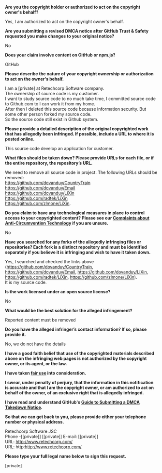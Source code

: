 **Are you the copyright holder or authorized to act on the copyright owner's behalf?**

Yes, I am authorized to act on the copyright owner's behalf.

**Are you submitting a revised DMCA notice after GitHub Trust & Safety requested you make changes to your original notice?**

No

**Does your claim involve content on GitHub or npm.js?**

GitHub

**Please describe the nature of your copyright ownership or authorization to act on the owner's behalf.**

I am a [private] at Retechcorp Software company.  
The ownership of source code is my customer.  
I want to study source code to no much take time, I committed source code to Github.com to I can work it from my home.  
After then I deleted this source code because information security. But some other person forked my source code.  
So the source code still exist in Github system.

**Please provide a detailed description of the original copyrighted work that has allegedly been infringed. If possible, include a URL to where it is posted online.**

This source code develop an application for customer.

**What files should be taken down? Please provide URLs for each file, or if the entire repository, the repository’s URL.**

We need to remove all source code in project. The following URLs should be removed:  
https://github.com/dovanduy/CountryTrain  
https://github.com/dovanduy/Email  
https://github.com/dovanduy/LiXin  
https://github.com/radtek/LiXin  
https://github.com/zlmone/LiXin. 

**Do you claim to have any technological measures in place to control access to your copyrighted content? Please see our <a href="https://docs.github.com/articles/guide-to-submitting-a-dmca-takedown-notice#complaints-about-anti-circumvention-technology">Complaints about Anti-Circumvention Technology</a> if you are unsure.**

No

**<a href="https://docs.github.com/articles/dmca-takedown-policy#b-what-about-forks-or-whats-a-fork">Have you searched for any forks</a> of the allegedly infringing files or repositories? Each fork is a distinct repository and must be identified separately if you believe it is infringing and wish to have it taken down.**

Yes, I searched and checked the links above (https://github.com/dovanduy/CountryTrain, https://github.com/dovanduy/Email, https://github.com/dovanduy/LiXin, https://github.com/radtek/LiXin, https://github.com/zlmone/LiXin).  
It is my source code.

**Is the work licensed under an open source license?**

No

**What would be the best solution for the alleged infringement?**

Reported content must be removed

**Do you have the alleged infringer’s contact information? If so, please provide it.**

No, we do not have the details

**I have a good faith belief that use of the copyrighted materials described above on the infringing web pages is not authorized by the copyright owner, or its agent, or the law.**

**I have taken <a href="https://www.lumendatabase.org/topics/22">fair use</a> into consideration.**

**I swear, under penalty of perjury, that the information in this notification is accurate and that I am the copyright owner, or am authorized to act on behalf of the owner, of an exclusive right that is allegedly infringed.**

**I have read and understand GitHub's <a href="https://docs.github.com/articles/guide-to-submitting-a-dmca-takedown-notice/">Guide to Submitting a DMCA Takedown Notice</a>.**

**So that we can get back to you, please provide either your telephone number or physical address.**

Retechcorp Software JSC  
Phone -[[private]]
[[private]]
E-mail: [[private]]  
URL: http://www.retechcorp.com/  
URL: http:http://www.retechcorp.com/  

**Please type your full legal name below to sign this request.**

[private]
